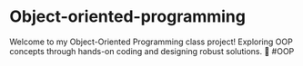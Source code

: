# Object-oriented-programming
Welcome to my Object-Oriented Programming class project! Exploring OOP concepts through hands-on coding and designing robust solutions. 🚀 #OOP
